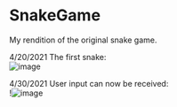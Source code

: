 # SnakeGame
My rendition of the original snake game.

4/20/2021 The first snake:  
  ![image](https://user-images.githubusercontent.com/56971161/115440100-39c7f600-a1c4-11eb-8ef0-8f3e4b17caba.png)  
  
4/30/2021 User input can now be received:  
  !![image](https://user-images.githubusercontent.com/56971161/116749477-dacd6280-a9b5-11eb-949f-b446b3255688.png)  
  
